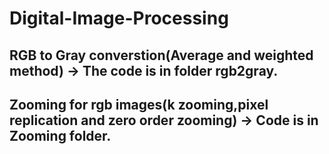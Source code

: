 # Digital-Image-Processing

## RGB to Gray converstion(Average and weighted method) -> The code is in folder rgb2gray.
## Zooming for rgb images(k zooming,pixel replication and zero order zooming) -> Code is in Zooming folder.
